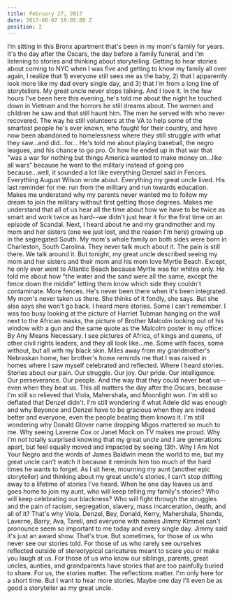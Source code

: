 ```yaml
---
title: February 27, 2017
date: 2017-08-07 19:05:00 Z
position: 2
---
```


I’m sitting in this Bronx apartment that's been in my mom's family for years. It's the day after the Oscars, the day before a family funeral, and I'm listening to stories and thinking about storytelling.
Getting to hear stories about coming to NYC when I was five and getting to know my family all over again, I realize that 1) everyone still sees me as the baby, 2) that I apparently look more like my dad every single day, and 3) that I'm from a long line of storytellers.
My great uncle never stops talking. And I love it.
In the few hours I've been here this evening, he's told me about the night he touched down in Vietnam and the horrors he still dreams about. The women and children he saw and that still haunt him. The men he served with who never recovered. The way he still volunteers at the VA to help some of the smartest people he's ever known, who fought for their country, and have now been abandoned to homelessness where they still struggle with what they saw...and did...for...
He's told me about playing baseball, the negro leagues, and his chance to go pro. Or how he ended up in that war that "was a war for nothing but things America wanted to make money on...like all wars” because he went to the military instead of going pro because...well, it sounded a lot like everything Denzel said in Fences. Everything August Wilson wrote about. Everything my great uncle lived. His last reminder for me: run from the military and run towards education. Makes me understand why my parents never wanted me to follow my dream to join the military without first getting those degrees. Makes me understand that all of us hear all the time about how we have to be twice as smart and work twice as hard--we didn't just hear it for the first time on an episode of Scandal.
Next, I heard about he and my grandmother and my mom and her sisters (one we just lost, and the reason I'm here) growing up in the segregated South. My mom's whole family on both sides were born in Charleston, South Carolina. They never talk much about it. The pain is still there. We talk around it. But tonight, my great uncle described seeing my mom and her sisters and their mom and his mom love Myrtle Beach. Except, he only ever went to Atlantic Beach because Myrtle was for whites only. He told me about how "the water and the sand were all the same, except the fence down the middle" letting them know which side they couldn't contaminate. More fences. He's never been there when it's been integrated. My mom's never taken us there. She thinks of it fondly, she says. But she also says she won't go back.
I heard more stories. Some I can't remember. I was too busy looking at the picture of Harriet Tubman hanging on the wall next to the African masks, the picture of Brother Malcolm looking out of his window with a gun and the same quote as the Malcolm poster in my office: By Any Means Necessary. I see pictures of Africa, of kings and queens, of other civil rights leaders, and they all look like...me. Some with faces, some without, but all with my black skin.
Miles away from my grandmother's Nebraskan home, her brother's home reminds me that I was raised in homes where I saw myself celebrated and reflected. Where I heard stories. Stories about our pain. Our struggle. Our joy. Our pride. Our intelligence. Our perseverance. Our people. And the way that they could never beat us--even when they beat us.
This all matters the day after the Oscars, because I'm still so relieved that Viola, Mahershala, and Moonlight won. I'm still so deflated that Denzel didn't. I'm still wondering if what Adele did was enough and why Beyonce and Denzel have to be gracious when they are indeed better and everyone, even the people beating them knows it. I'm still wondering why Donald Glover name dropping Migos mattered so much to me. Why seeing Laverne Cox or Janet Mock on TV makes me proud. Why I'm not totally surprised knowing that my great uncle and I are generations apart, but feel equally moved and impacted by seeing 13th. Why I Am Not Your Negro and the words of James Baldwin mean the world to me, but my great uncle can't watch it because it reminds him too much of the hard times he wants to forget.
As I sit here, mourning my aunt (another epic storyteller) and thinking about my great uncle's stories, I can't stop drifting away to a lifetime of stories I've heard. When he one day leaves us and goes home to join my aunt, who will keep telling my family's stories? Who will keep celebrating our blackness? Who will fight through the struggles and the pain of racism, segregation, slavery, mass incarceration, death, and all of it?
That's why Viola, Denzel, Bey, Donald, Kerry, Mahershala, Shonda, Laverne, Barry, Ava, Tarell, and everyone with names Jimmy Kimmel can't pronounce seem so important to me today and every single day.
Jimmy said it's just an award show. That's true. But sometimes, for those of us who never see our stories told. For those of us who rarely see ourselves reflected outside of stereotypical caricatures meant to scare you or make you laugh at us. For those of us who know our siblings, parents, great uncles, aunties, and grandparents have stories that are too painfully buried to share. For us, the stories matter. The reflections matter.
I'm only here for a short time. But I want to hear more stories. Maybe one day I'll even be as good a storyteller as my great uncle.

